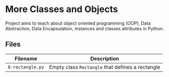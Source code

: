 # More Classes and Objects
Project aims to teach about object oriented programming (OOP), Data Abstraction, Data Encapsulation, instances and classes attributes in Python.

## Files
| Filename | Description |
| -------- | ----------- |
| `0-rectangle.py` | Empty class `Rectangle` that defines a rectangle |
